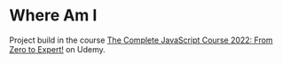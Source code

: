 # Where Am I

Project build in the course [The Complete JavaScript Course 2022: From Zero to Expert!](https://www.udemy.com/course/the-complete-javascript-course/) on Udemy.
